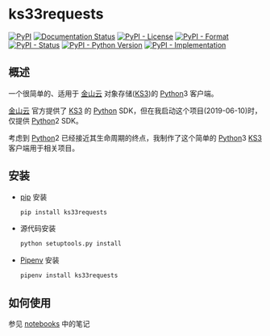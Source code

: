 # ks33requests

[![PyPI](https://img.shields.io/pypi/v/ks33requests.svg)](https://pypi.org/project/ks33requests/)
[![Documentation Status](https://readthedocs.org/projects/ks33requests/badge/?version=stable)](https://ks33requests.readthedocs.io/zh_CN/stable/?badge=stable)
[![PyPI - License](https://img.shields.io/pypi/l/ks33requests.svg)](https://pypi.org/project/ks33requests/)
[![PyPI - Format](https://img.shields.io/pypi/format/ks33requests.svg)](https://pypi.org/project/ks33requests/)
[![PyPI - Status](https://img.shields.io/pypi/status/ks33requests.svg)](https://pypi.org/project/ks33requests/)
[![PyPI - Python Version](https://img.shields.io/pypi/pyversions/ks33requests.svg)](https://pypi.org/project/ks33requests/)
[![PyPI - Implementation](https://img.shields.io/pypi/implementation/ks33requests.svg)](https://pypi.org/project/ks33requests/)

## 概述

一个很简单的、适用于 [金山云][] 对象存储([KS3][])的 [Python][]3 客户端。

[金山云][] 官方提供了 [KS3][] 的 [Python][] SDK，但在我启动这个项目(2019-06-10)时，仅提供 [Python][]2 SDK。

考虑到 [Python][]2 已经接近其生命周期的终点，我制作了这个简单的 [Python]3 [KS3][] 客户端用于相关项目。

## 安装

- [pip][] 安装

  ```bash
  pip install ks33requests
  ```

- 源代码安装

  ```bash
  python setuptools.py install
  ```

- [Pipenv][] 安装

  ```bash
  pipenv install ks33requests
  ```

## 如何使用

参见 [notebooks](notebooks) 中的笔记

[Python]: https://python.org/
[virtual environment]: https://packaging.python.org/glossary/#term-virtual-environment "An isolated Python environment that allows packages to be installed for use by a particular application, rather than being installed system wide."
[pip]: https://packaging.python.org/key_projects/#pip "A tool for installing Python packages."
[Pipenv]: https://packaging.python.org/key_projects/#pipenv "Pipenv is a project that aims to bring the best of all packaging worlds to the Python world."
[venv]: https://packaging.python.org/key_projects/#venv "A package in the Python Standard Library (starting with Python 3.3) for creating Virtual Environments."
[conda]: https://packaging.python.org/key_projects/#conda "conda is the package management tool for Anaconda Python installations."
[S3]: https://aws.amazon.com/s3/
[金山云]: https://www.ksyun.com/
[KS3]: https://www.ksyun.com/post/product/KS3 "金山对象存储（Kingsoft Standard Storage Service，简称KS3）"
[generateDS]: https://pypi.org/project/generateDS/
